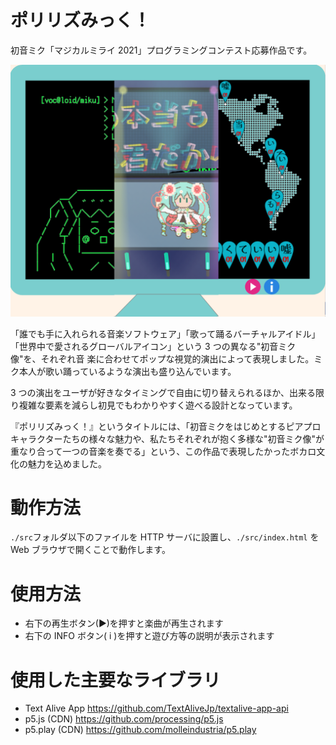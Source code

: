 # ポリリズみっく！

初音ミク「マジカルミライ 2021」プログラミングコンテスト応募作品です。

![logo_image](./polyrhythmic_logo.png)

「誰でも手に入れられる音楽ソフトウェア」「歌って踊るバーチャルアイドル」「世界中で愛されるグローバルアイコン」という 3 つの異なる"初音ミク像"を、それぞれ音
楽に合わせてポップな視覚的演出によって表現しました。ミク本人が歌い踊っているような演出も盛り込んでいます。

3 つの演出をユーザが好きなタイミングで自由に切り替えられるほか、出来る限り複雑な要素を減らし初見でもわかりやすく遊べる設計となっています。

『ポリリズみっく！』というタイトルには、「初音ミクをはじめとするピアプロキャラクターたちの様々な魅力や、私たちそれぞれが抱く多様な"初音ミク像"が重なり合って一つの音楽を奏でる」という、この作品で表現したかったボカロ文化の魅力を込めました。

# 動作方法

`./src`フォルダ以下のファイルを HTTP サーバに設置し、`./src/index.html` を Web ブラウザで開くことで動作します。

# 使用方法

- 右下の再生ボタン(▶)を押すと楽曲が再生されます
- 右下の INFO ボタン( i )を押すと遊び方等の説明が表示されます

# 使用した主要なライブラリ

- Text Alive App
  https://github.com/TextAliveJp/textalive-app-api
- p5.js (CDN)
  https://github.com/processing/p5.js
- p5.play (CDN)
  https://github.com/molleindustria/p5.play
